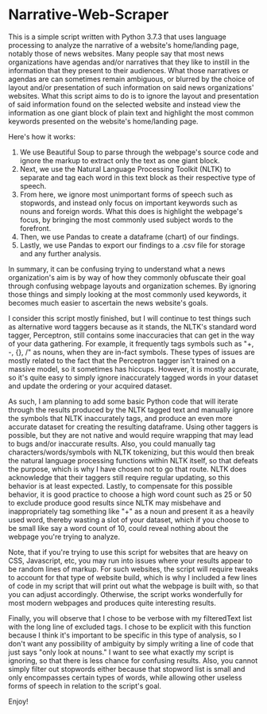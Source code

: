 # Narrative-Web-Scraper
This is a simple script written with Python 3.7.3 that uses language processing to analyze the narrative of a website's home/landing page, notably those of news websites.
Many people say that most news organizations have agendas and/or narratives that they like to instill in the information that they present to their audiences. What those narratives or agendas are can sometimes remain ambiguous, or blurred by the choice of layout and/or presentation of such information on said news organizations' websites. What this script aims to do is to ignore the layout and presentation of said information found on the selected website and instead view the information as one giant block of plain text and highlight the most common keywords presented on the website's home/landing page. 

Here's how it works:

1) We use Beautiful Soup to parse through the webpage's source code and ignore the markup to extract only the text as one giant block.
2) Next, we use the Natural Language Processing Toolkit (NLTK) to separate and tag each word in this text block as their respective type of speech.
3) From here, we ignore most unimportant forms of speech such as stopwords, and instead only focus on important keywords such as nouns and foreign words. What this does is highlight the webpage's focus, by bringing the most commonly used subject words to the forefront.
4) Then, we use Pandas to create a dataframe (chart) of our findings.
5) Lastly, we use Pandas to export our findings to a .csv file for storage and any further analysis. 

In summary, it can be confusing trying to understand what a news organization's aim is by way of how they commonly obfuscate their goal through confusing webpage layouts and organization schemes. By ignoring those things and simply looking at the most commonly used keywords, it becomes much easier to ascertain the news website's goals. 

I consider this script mostly finished, but I will continue to test things such as alternative word taggers because as it stands, the NLTK's standard word tagger, Perceptron, still contains some inaccuracies that can get in the way of your data gathering. For example, it frequently tags symbols such as "+, -, {}, /" as nouns, when they are in-fact symbols. These types of issues are mostly related to the fact that the Perceptron tagger isn't trained on a massive model, so it sometimes has hiccups. However, it is mostly accurate, so it's quite easy to simply ignore inaccurately tagged words in your dataset and update the ordering or your acquired dataset. 

As such, I am planning to add some basic Python code that will iterate through the results produced by the NLTK tagged text and manually ignore the symbols that NLTK inaccurately tags, and produce an even more accurate dataset for creating the resulting dataframe. Using other taggers is possible, but they are not native and would require wrapping that may lead to bugs and/or inaccurate results. Also, you could manually tag characters/words/symbols with NLTK tokenizing, but this would then break the natural language processing functions within NLTK itself, so that defeats the purpose, which is why I have chosen not to go that route. NLTK does acknowledge that their taggers still require regular updating, so this behavior is at least expected. Lastly, to compensate for this possible behavior, it is good practice to choose a high word count such as 25 or 50 to exclude produce good results since NLTK may misbehave and inappropriately tag something like "+" as a noun and present it as a heavily used word, thereby wasting a slot of your dataset, which if you choose to be small like say a word count of 10, could reveal nothing about the webpage you're trying to analyze. 

Note, that if you're trying to use this script for websites that are heavy on CSS, Javascript, etc, you may run into issues where your results appear to be random lines of markup. For such websites, the script will require tweaks to account for that type of website build, which is why I included a few lines of code in my script that will print out what the webpage is built with, so that you can adjust accordingly. Otherwise, the script works wonderfully for most modern webpages and produces quite interesting results. 

Finally, you will observe that I chose to be verbose with my filteredText list with the long line of excluded tags. I chose to be explicit with this function because I think it's important to be specific in this type of analysis, so I don't want any possibility of ambiguity by simply writing a line of code that just says "only look at nouns." I want to see what exactly my script is ignoring, so that there is less chance for confusing results. Also, you cannot simply filter out stopwords either because that stopword list is small and only encompasses certain types of words, while allowing other useless forms of speech in relation to the script's goal. 

Enjoy!
